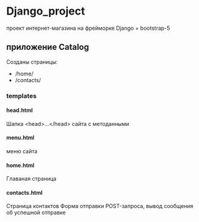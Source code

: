 # Django_project
проект  интернет-магазина на фрейморке Django + bootstrap-5

## приложение Catalog

Созданы страницы:
* /home/
* /contacts/

### templates
#### head.html
Шапка \<head>...\</head> сайта с методанными
#### menu.html
меню сайта
#### home.html
Главаная страница
#### contacts.html
Страница контактов 
Форма отправки POST-запроса, вывод сообщения об успешной отправке 



